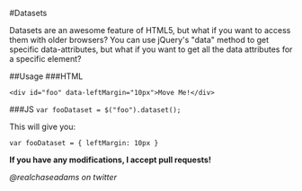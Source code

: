 #Datasets


Datasets are an awesome feature of HTML5, but what if you want to access them with older browsers? You can use jQuery's "data" method to get specific data-attributes, but what if you want to get all the data attributes for a specific element?

##Usage
###HTML

`<div id="foo" data-leftMargin="10px">Move Me!</div>`

###JS
`var fooDataset = $("foo").dataset();`

This will give you:

`var fooDataset = {
leftMargin: 10px }`

**If you have any modifications, I accept pull requests!**

*@realchaseadams on twitter*